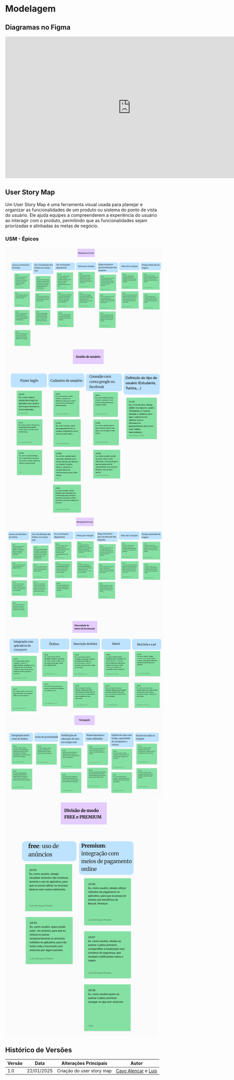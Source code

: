 # Modelagem

## Diagramas no Figma

<iframe style="border: 1px solid rgba(0, 0, 0, 0.1);" width="800" height="450" src="https://embed.figma.com/board/wx0lUOe7CX6C7ulND8pgb9/Untitled?node-id=0-1&embed-host=share" allowfullscreen></iframe>


## User Story Map
Um User Story Map é uma ferramenta visual usada para planejar e organizar as funcionalidades de um produto ou sistema do ponto de vista do usuário. Ele ajuda equipes a compreenderem a experiência do usuário ao interagir com o produto, permitindo que as funcionalidades sejam priorizadas e alinhadas às metas de negócio. 

### USM - Épicos
![Canvas](./img/user-1.png)
![Canvas](./img/usm-2.png)
![Canvas](./img/usm-3.png)
![Canvas](./img/usm-4.png)
![Canvas](./img/usm-5.png)
![Canvas](./img/usm-6.png)


## Histórico de Versões

| Versão | Data       | Alterações Principais     | Autor                                                                                       |
| ------ |------------|---------------------------|---------------------------------------------------------------------------------------------|
| 1.0    | 22/01/2025 | Criação do user story map | [Cayo Alencar](https://github.com/Cayoalencar) e [Luis](https://github.com/Luis-Henrique05) |
